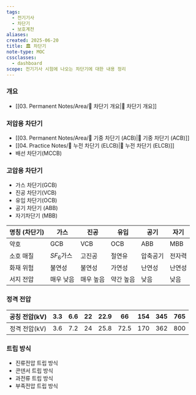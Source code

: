```yaml
---
tags:
  - 전기기사
  - 차단기
  - 보호계전
aliases: 
created: 2025-06-20
title: 🏛️ 차단기
note-type: MOC
cssclasses:
  - dashboard
scope: 전기기사 시험에 나오는 차단기에 대한 내용 정리
---
```


### 개요
- [[03. Permanent Notes/Area/📝 차단기 개요|📝 차단기 개요]]

### 저압용 차단기

- [[03. Permanent Notes/Area/📝 기중 차단기 (ACB)|📝 기중 차단기 (ACB)]]
- [[04. Practice Notes/📝 누전 차단기 (ELCB)|📝 누전 차단기 (ELCB)]]
- 배선 차단기(MCCB)

### 고압용 차단기

- 가스 차단기(GCB)
- 진공 차단기(VCB)
- 유입 차단기(OCB)
- 공기 차단기 (ABB)
- 자기차단기 (MBB)

| 명칭 (차단기) | 가스         | 진공    | 유입    | 공기   | 자기  |
| -------- | ---------- | ----- | ----- | ---- | --- |
| 약호       | GCB        | VCB   | OCB   | ABB  | MBB |
| 소호 매질    | $SF_{6}$가스 | 고진공   | 절연유   | 압축공기 | 전자력 |
| 화재 위험    | 불연성        | 불연성   | 가연성   | 난연성  | 난연성 |
| 서지 전압    | 매우 낮음      | 매우 높음 | 약간 높음 | 낮음   | 낮음  |

### 정격 전압

| 공칭 전압(kV) | 3.3 | 6.6 | 22  | 22.9 | 66   | 154 | 345 | 765 |
| :-------: | :-: | --- | --- | ---- | ---- | --- | --- | --- |
| 정격 전압(kV) | 3.6 | 7.2 | 24  | 25.8 | 72.5 | 170 | 362 | 800 |

### 트립 방식
- 진류전압 트립 방식
- 콘덴서 트립 방식
- 과전류 트립 방식
- 부족전압 트립 방식